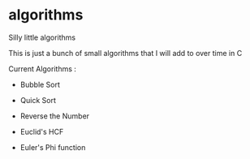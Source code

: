 # algorithms
Silly little algorithms


This is just a bunch of small algorithms that I will add to over time in C

Current Algorithms :

- Bubble Sort

- Quick Sort

- Reverse the Number

- Euclid's HCF 

- Euler's Phi function
